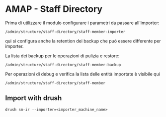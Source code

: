 # AMAP - Staff Directory

Prima di utilizzare il modulo configurare i parametri da passare all'importer:

`/admin/structure/staff-directory/staff-member-importer`

qui si configura anche la retention dei backup che può essere differente per importer.

La lista dei backup per le operazioni di pulizia e restore:

`/admin/structure/staff-directory/staff-member-backup`

Per operazioni di debug e verifica la lista delle entità importate è visibile qui

`/admin/structure/staff-directory/staff-member`

## Import with drush

`drush sm-ir --importer=<importer_machine_name>`